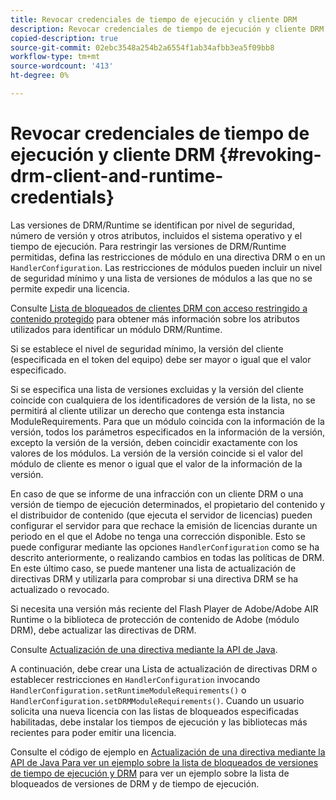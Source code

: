 ```yaml
---
title: Revocar credenciales de tiempo de ejecución y cliente DRM
description: Revocar credenciales de tiempo de ejecución y cliente DRM
copied-description: true
source-git-commit: 02ebc3548a254b2a6554f1ab34afbb3ea5f09bb8
workflow-type: tm+mt
source-wordcount: '413'
ht-degree: 0%

---
```


# Revocar credenciales de tiempo de ejecución y cliente DRM {#revoking-drm-client-and-runtime-credentials}

Las versiones de DRM/Runtime se identifican por nivel de seguridad, número de versión y otros atributos, incluidos el sistema operativo y el tiempo de ejecución. Para restringir las versiones de DRM/Runtime permitidas, defina las restricciones de módulo en una directiva DRM o en un `HandlerConfiguration`. Las restricciones de módulos pueden incluir un nivel de seguridad mínimo y una lista de versiones de módulos a las que no se permite expedir una licencia.

Consulte [Lista de bloqueados de clientes DRM con acceso restringido a contenido protegido](../../protecting-content/introduction/usage-rules/runtime-application-restrictions/blocklist-drm-clients.md) para obtener más información sobre los atributos utilizados para identificar un módulo DRM/Runtime.

Si se establece el nivel de seguridad mínimo, la versión del cliente (especificada en el token del equipo) debe ser mayor o igual que el valor especificado.

Si se especifica una lista de versiones excluidas y la versión del cliente coincide con cualquiera de los identificadores de versión de la lista, no se permitirá al cliente utilizar un derecho que contenga esta instancia ModuleRequirements. Para que un módulo coincida con la información de la versión, todos los parámetros especificados en la información de la versión, excepto la versión de la versión, deben coincidir exactamente con los valores de los módulos. La versión de la versión coincide si el valor del módulo de cliente es menor o igual que el valor de la información de la versión.

En caso de que se informe de una infracción con un cliente DRM o una versión de tiempo de ejecución determinados, el propietario del contenido y el distribuidor de contenido (que ejecuta el servidor de licencias) pueden configurar el servidor para que rechace la emisión de licencias durante un periodo en el que el Adobe no tenga una corrección disponible. Esto se puede configurar mediante las opciones `HandlerConfiguration` como se ha descrito anteriormente, o realizando cambios en todas las políticas de DRM. En este último caso, se puede mantener una lista de actualización de directivas DRM y utilizarla para comprobar si una directiva DRM se ha actualizado o revocado.

Si necesita una versión más reciente del Flash Player de Adobe/Adobe AIR Runtime o la biblioteca de protección de contenido de Adobe (módulo DRM), debe actualizar las directivas de DRM.

Consulte [Actualización de una directiva mediante la API de Java](../../protecting-content/working-policies-overview/updating-policy-using-java-api.md).

A continuación, debe crear una Lista de actualización de directivas DRM o establecer restricciones en `HandlerConfiguration` invocando `HandlerConfiguration.setRuntimeModuleRequirements()` o `HandlerConfiguration.setDRMModuleRequirements()`. Cuando un usuario solicita una nueva licencia con las listas de bloqueados especificadas habilitadas, debe instalar los tiempos de ejecución y las bibliotecas más recientes para poder emitir una licencia.

Consulte el código de ejemplo en [Actualización de una directiva mediante la API de Java Para ver un ejemplo sobre la lista de bloqueados de versiones de tiempo de ejecución y DRM](../../protecting-content/working-policies-overview/updating-policy-using-java-api.md) para ver un ejemplo sobre la lista de bloqueados de versiones de DRM y de tiempo de ejecución.
